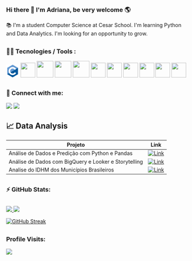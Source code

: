 <div>

### Hi there 👋 I'm Adriana, be very welcome 🌎
📚 I'm a student Computer Science at Cesar School. I'm learning Python and Data Analytics. I'm looking for an opportunity to grow.

##
### 👩‍💻 Tecnologies / Tools :
<img src="https://raw.githubusercontent.com/devicons/devicon/master/icons/c/c-original.svg" height="35" width="35">
<img src="https://img.icons8.com/color/48/000000/python--v1.png" height="40" width="40"/>
<img src="https://github.com/Dricalucia/Dricalucia/assets/108764670/3f9607ac-fe69-4cab-bdd5-f59866bc396e" height="45" width="45"/>
<img src="https://github.com/Dricalucia/Dricalucia/assets/108764670/d60f1c53-12de-4a3c-9cbe-8e8f66beca11" height="45" width="45" />
<img src="https://github.com/Dricalucia/Dricalucia/assets/108764670/a417d3a3-fcd3-4fb3-b6d7-df37de0b3b79" height="45" width="45" />
<img src="https://img.icons8.com/color/48/000000/html-5--v1.png" height="40" width="40"/>
<img src="https://img.icons8.com/fluency/48/000000/github.png" height="40" width="40" />
<img src="https://img.icons8.com/color/48/000000/visual-studio-code-2019.png" height="40" width="40" />
<img src="https://github.com/Dricalucia/Dricalucia/assets/108764670/3aed33d9-2ef4-4c65-97fa-39c0d3eabf51" height="40" width="40" />
<img src="https://github.com/Dricalucia/Dricalucia/assets/108764670/0df4fff4-513e-4161-8eb8-c71dba3f5a81" height="40" width="40" />
<img src="https://github.com/Dricalucia/Dricalucia/assets/108764670/9994c4d0-1dc9-4ee8-9120-add0b414b593" height="40" width="40" />


##
### 📱 Connect with me:
<a href = "mailto:alfr@cesar.schooli"><img loading="lazy" src="https://img.shields.io/badge/Gmail-D14836?style=for-the-badge&logo=gmail&logoColor=white" target="_blank"></a>
<a href="https://www.linkedin.com/in/adriana-rodrigues-38733921" target="_blank"><img loading="lazy" src="https://img.shields.io/badge/-LinkedIn-%230077B5?style=for-the-badge&logo=linkedin&logoColor=white" target="_blank"></a>

##
## :chart_with_upwards_trend: Data Analysis
| Projeto                                                     | Link                                                  | 
| ----------------------------------------------------------- | ----------------------------------------------------- |
| Análise de Dados e Predição com Python e Pandas             | [![Link](https://img.shields.io/badge/-Análise-E44C30?style=for-the-badge)](https://github.com/Dricalucia/Programa_Desenvolve_2024/tree/f4890cd8ae5ea64e83793f7c9dd03c37a1aea7fb/2o%20Desafio%20-%20An%C3%A1lise%20de%20Dados%20e%20Predi%C3%A7%C3%A3o%20com%20Python%20e%20Pandas)   |
| Análise de Dados com BigQuery e Looker e Storytelling       | [![Link](https://img.shields.io/badge/-Análise-0077B5?style=for-the-badge)](https://github.com/Dricalucia/Programa_Desenvolve_2024/tree/f4890cd8ae5ea64e83793f7c9dd03c37a1aea7fb/3o%20Desafio%20-%20An%C3%A1lise%20de%20Dados%20com%20BigQuery%20e%20Looker%20e%20Storytelling) |
| Analise do IDHM dos Municípios Brasileiros                  | [![Link](https://img.shields.io/badge/-Análise-E44C30?style=for-the-badge)](https://github.com/Dricalucia/Data-analysis-IDHM-dos-Municipios-Brasileiros/) |

##
### ⚡ GitHub Stats:
##
<a href="https://github.com/Dricalucia">
<img loading="lazy" height="180em" src="https://github-readme-stats.vercel.app/api/top-langs/?username=Dricalucia&layout=compact&langs_count=7&theme=dracula"/>
<img loading="lazy" height="180em" src="https://github-readme-stats.vercel.app/api?username=Dricalucia&show_icons=true&theme=dracula&include_all_commits=true&count_private=true"/>
</a>

[![GitHub Streak](https://streak-stats.demolab.com/?user=Dricalucia&theme=bear&background=000&border=30A3DC&dates=FFF)](https://git.io/streak-stats)


##
### Profile Visits:
   <img src="https://profile-counter.glitch.me/Dricalucia/count.svg" /> 
  
 
 </div>


